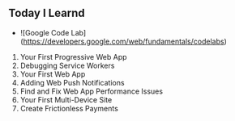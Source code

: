## Today I Learnd
 - ![Google Code Lab] (https://developers.google.com/web/fundamentals/codelabs)
 1. Your First Progressive Web App
 2. Debugging Service Workers
 3. Your First Web App
 4. Adding Web Push Notifications 
 5. Find and Fix Web App Performance Issues
 6. Your First Multi-Device Site
 7. Create Frictionless Payments
